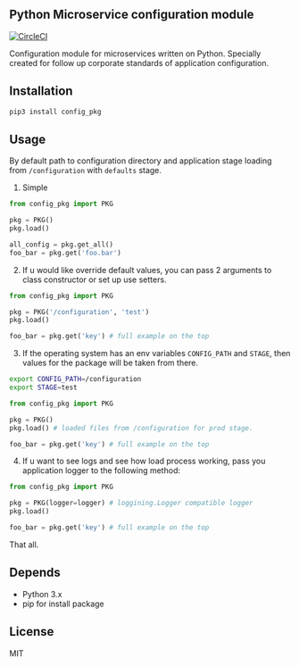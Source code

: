 Python Microservice configuration module
-------------------------------------

[![CircleCI](https://circleci.com/gh/spacetab-io/configuration-python/tree/master.svg?style=svg)](https://circleci.com/gh/spacetab-io/configuration-python/tree/master)

Configuration module for microservices written on Python. Specially created
for follow up corporate standards of application configuration.

## Installation

```bash
pip3 install config_pkg
```

## Usage

By default path to configuration directory and application stage
loading from `/configuration` with `defaults` stage.

1) Simple
```python
from config_pkg import PKG

pkg = PKG()
pkg.load()

all_config = pkg.get_all()
foo_bar = pkg.get('foo.bar')
```

2) If u would like override default values, you can pass 2 arguments to
class constructor or set up use setters.

```python
from config_pkg import PKG

pkg = PKG('/configuration', 'test')
pkg.load()

foo_bar = pkg.get('key') # full example on the top
```

3) If the operating system has an env variables `CONFIG_PATH` and `STAGE`,
then values for the package will be taken from there.

```bash
export CONFIG_PATH=/configuration
export STAGE=test
```

```python
from config_pkg import PKG

pkg = PKG()
pkg.load() # loaded files from /configuration for prod stage.

foo_bar = pkg.get('key') # full example on the top
```

4) If u want to see logs and see how load process working,
pass you application logger to the following method:

```python
from config_pkg import PKG

pkg = PKG(logger=logger) # loggining.Logger compatible logger
pkg.load() 

foo_bar = pkg.get('key') # full example on the top
```

That all.

## Depends

* Python 3.x
* pip for install package

## License

MIT